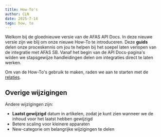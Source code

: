 ```yaml
---
title: How-To's
author: CLN
date: 2025-7-14
tags: how, to
---
```


Welkom bij de gloednieuwe versie van de AFAS API Docs. In deze nieuwe versie zijn we blij om onze nieuwe How-To te introduceren. Deze **guids** delen onze proceskennis om jou te helpen bij het soepel laten verlopen van de integratie met AFAS SB. Vanaf het begin van de API Docs-pagina's wilden we stapsgewijze handleidingen delen om integraties direct te laten werken.

Om van de How-To's gebruik te maken, raden we aan te starten met de [relaties](../en/howto%20relations).

## Overige wijzigingen

Andere wijzigingen zijn:

- **Laatst gewijzigd** datum in artikelen, zodat je kunt zien wanneer we de inhoud voor het laatst hebben gewijzigd
- Betere scaling voor kleinere apparaten
- New-categorie om belangrijke wijzigingen te delen
